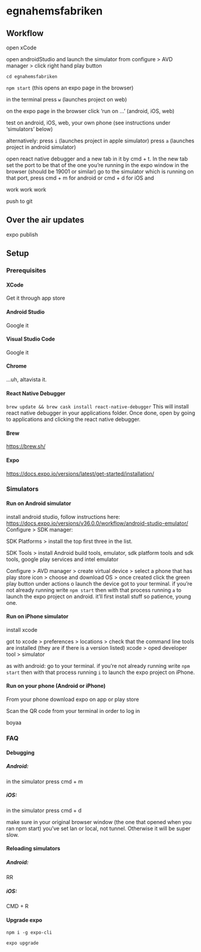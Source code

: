 # egnahemsfabriken

## Workflow

open xCode

open androidStudio and launch the simulator from configure > AVD manager > click right hand play button

`cd egnahemsfabriken`

`npm start` (this opens an expo page in the browser)

in the terminal press `w` (launches project on web)

on the expo page in the browser click ‘run on …’ (android, iOS, web)

test on android, iOS, web, your own phone (see instructions under ‘simulators’ below)

alternatively:
press `i` (launches project in apple simulator)
press `a` (launches project in android simulator)

open react native debugger and a new tab in it by cmd + t.
In the new tab set the port to be that of the one you’re running in the expo window in the browser (should be 19001 or similar)
go to the simulator which is running on that port, press cmd + m for android or cmd + d for iOS and

work work work

push to git

## Over the air updates

expo publish

## Setup

### Prerequisites

#### XCode

Get it through app store

#### Android Studio

Google it

#### Visual Studio Code

Google it

#### Chrome

…uh, altavista it.

#### React Native Debugger

`brew update && brew cask install react-native-debugger`
This will install react native debugger in your applications folder.
Once done, open by going to applications and clicking the react native debugger.

#### Brew

https://brew.sh/

#### Expo

https://docs.expo.io/versions/latest/get-started/installation/

### Simulators

#### Run on Android simulator

install android studio, follow instructions here: https://docs.expo.io/versions/v36.0.0/workflow/android-studio-emulator/
Configure > SDK manager:

SDK Platforms > install the top first three in the list.

SDK Tools > install Android build tools, emulator, sdk platform tools and sdk tools, google play services and intel emulator

Configure > AVD manager > create virtual device > select a phone that has play store icon > choose and download OS > once created click the green play button under actions o launch the device
got to your terminal.
if you’re not already running write `npm start` then with that process running `a` to launch the expo project on android. it’ll first install stuff so patience, young one.

#### Run on iPhone simulator

install xcode

got to xcode > preferences > locations > check that the command line tools are installed (they are if there is a version listed)
xcode > oped developer tool > simulator

as with android: go to your terminal. if you’re not already running write `npm start` then with that process running `i` to launch the expo project on iPhone.

#### Run on your phone (Android or iPhone)

From your phone download expo on app or play store

Scan the QR code from your terminal in order to log in

boyaa

### FAQ

#### Debugging

##### Android:

in the simulator press cmd + m

##### iOS:

in the simulator press cmd + d

make sure in your original browser window (the one that opened when you ran npm start) you’ve set lan or local, not tunnel. Otherwise it will be super slow.

#### Reloading simulators

##### Android:

RR

##### iOS:

CMD + R

#### Upgrade expo

`npm i -g expo-cli`

`expo upgrade`
